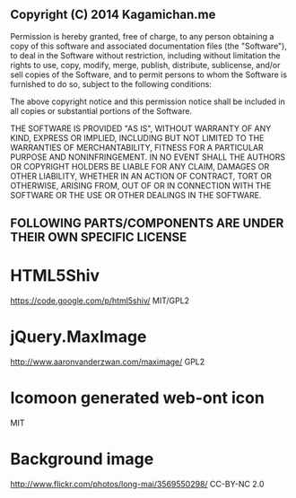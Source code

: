 Copyright (C) 2014 Kagamichan.me
--------------------------------

Permission is hereby granted, free of charge, to any person obtaining a copy of this software and associated documentation files (the "Software"), to deal in the Software without restriction, including without limitation the rights to use, copy, modify, merge, publish, distribute, sublicense, and/or sell copies of the Software, and to permit persons to whom the Software is furnished to do so, subject to the following conditions:

The above copyright notice and this permission notice shall be included in all copies or substantial portions of the Software.

THE SOFTWARE IS PROVIDED "AS IS", WITHOUT WARRANTY OF ANY KIND, EXPRESS OR IMPLIED, INCLUDING BUT NOT LIMITED TO THE WARRANTIES OF MERCHANTABILITY, FITNESS FOR A PARTICULAR PURPOSE AND NONINFRINGEMENT. IN NO EVENT SHALL THE AUTHORS OR COPYRIGHT HOLDERS BE LIABLE FOR ANY CLAIM, DAMAGES OR OTHER LIABILITY, WHETHER IN AN ACTION OF CONTRACT, TORT OR OTHERWISE, ARISING FROM, OUT OF OR IN CONNECTION WITH THE SOFTWARE OR THE USE OR OTHER DEALINGS IN THE SOFTWARE.

FOLLOWING PARTS/COMPONENTS ARE UNDER THEIR OWN SPECIFIC LICENSE
---------------------------------------------------------------
# HTML5Shiv
https://code.google.com/p/html5shiv/
MIT/GPL2

# jQuery.MaxImage
http://www.aaronvanderzwan.com/maximage/
GPL2

# Icomoon generated web-ont icon
MIT

# Background image
http://www.flickr.com/photos/long-mai/3569550298/
CC-BY-NC 2.0